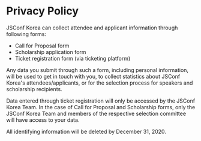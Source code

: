 # Privacy Policy

JSConf Korea can collect attendee and applicant information through following forms:

- Call for Proposal form
- Scholarship application form
- Ticket registration form (via ticketing platform)

Any data you submit through such a form, including personal information, will be used to get in touch with you, to collect statistics about JSConf Korea's attendees/applicants, or for the selection process for speakers and scholarship recipients.

Data entered through ticket registration will only be accessed by the JSConf Korea Team. In the case of Call for Proposal and Scholarship forms, only the JSConf Korea Team and members of the respective selection committee will have access to your data.

All identifying information will be deleted by December 31, 2020.
